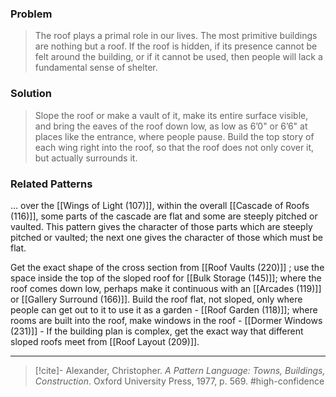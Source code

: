 ### Problem
>The roof plays a primal role in our lives. The most primitive buildings are nothing but a roof. If the roof is hidden, if its presence cannot be felt around the building, or if it cannot be used, then people will lack a fundamental sense of shelter.

### Solution
>Slope the roof or make a vault of it, make its entire surface visible, and bring the eaves of the roof down low, as low as 6’0" or 6’6" at places like the entrance, where people pause. Build the top story of each wing right into the roof, so that the roof does not only cover it, but actually surrounds it.

### Related Patterns
... over the [[Wings of Light (107)]], within the overall [[Cascade of Roofs (116)]], some parts of the cascade are flat and some are steeply pitched or vaulted. This pattern gives the character of those parts which are steeply pitched or vaulted; the next one gives the character of those which must be flat.

Get the exact shape of the cross section from [[Roof Vaults (220)]] ; use the space inside the top of the sloped roof for [[Bulk Storage (145)]]; where the roof comes down low, perhaps make it continuous with an [[Arcades (119)]] or [[Gallery Surround (166)]]. Build the roof flat, not sloped, only where people can get out to it to use it as a garden - [[Roof Garden (118)]]; where rooms are built into the roof, make windows in the roof - [[Dormer Windows (231)]] - If the building plan is complex, get the exact way that different sloped roofs meet from [[Roof Layout (209)]].

---

> [!cite]- Alexander, Christopher. _A Pattern Language: Towns, Buildings, Construction_. Oxford University Press, 1977, p. 569.
> #high-confidence 
